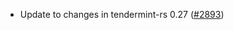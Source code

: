 - Update to changes in tendermint-rs 0.27
  ([#2893](https://github.com/informalsystems/ibc-rs/pull/2893))
